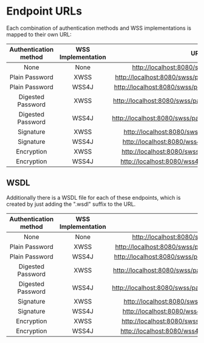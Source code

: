 # Endpoint URLs

Each combination of authentication methods and WSS implementations is mapped to their own URL:

|Authentication method|WSS Implementation|URL|
|:-:|:-:|:-:|
|None|None|[http://localhost:8080/swss/unsecure/entities](http://localhost:8080/swss/unsecure/entities)|
|Plain Password|XWSS|[http://localhost:8080/swss/password/plain/xwss/entities](http://localhost:8080/swss/password/plain/xwss/entities)|
|Plain Password|WSS4J|[http://localhost:8080/swss/password/plain/wss4j/entities](http://localhost:8080/swss/password/plain/wss4j/entities)|
|Digested Password|XWSS|[http://localhost:8080/swss/password/digest/xwss/entities](http://localhost:8080/swss/password/digest/xwss/entities)|
|Digested Password|WSS4J|[http://localhost:8080/swss/password/digest/wss4j/entities](http://localhost:8080/swss/password/digest/wss4j/entities)|
|Signature|XWSS|[http://localhost:8080/swss/signature/xwss/entities](http://localhost:8080/swss/signature/xwss/entities)|
|Signature|WSS4J|[http://localhost:8080/wss4j/signature/xwss/entities](http://localhost:8080/wss4j/signature/xwss/entities)|
|Encryption|XWSS|[http://localhost:8080/swss/encryption/xwss/entities](http://localhost:8080/swss/encryption/xwss/entities)|
|Encryption|WSS4J|[http://localhost:8080/wss4j/encryption/xwss/entities](http://localhost:8080/wss4j/encryption/xwss/entities)|

## WSDL

Additionally there is a WSDL file for each of these endpoints, which is created by just adding the ".wsdl" suffix to the URL.

|Authentication method|WSS Implementation|URL|
|:-:|:-:|:-:|
|None|None|[http://localhost:8080/swss/unsecure/entities.wsdl](http://localhost:8080/swss/unsecure/entities.wsdl)|
|Plain Password|XWSS|[http://localhost:8080/swss/password/plain/xwss/entities.wsdl](http://localhost:8080/swss/password/plain/xwss/entities.wsdl)|
|Plain Password|WSS4J|[http://localhost:8080/swss/password/plain/wss4j/entities.wsdl](http://localhost:8080/swss/password/plain/wss4j/entities.wsdl)|
|Digested Password|XWSS|[http://localhost:8080/swss/password/digest/xwss/entities.wsdl](http://localhost:8080/swss/password/digest/xwss/entities.wsdl)|
|Digested Password|WSS4J|[http://localhost:8080/swss/password/digest/wss4j/entities.wsdl](http://localhost:8080/swss/password/digest/wss4j/entities.wsdl)|
|Signature|XWSS|[http://localhost:8080/swss/signature/xwss/entities.wsdl](http://localhost:8080/swss/signature/xwss/entities.wsdl)|
|Signature|WSS4J|[http://localhost:8080/wss4j/signature/xwss/entities.wsdl](http://localhost:8080/wss4j/signature/xwss/entities.wsdl)|
|Encryption|XWSS|[http://localhost:8080/swss/encryption/xwss/entities.wsdl](http://localhost:8080/swss/encryption/xwss/entities.wsdl)|
|Encryption|WSS4J|[http://localhost:8080/wss4j/encryption/xwss/entities.wsdl](http://localhost:8080/wss4j/encryption/xwss/entities.wsdl)|
